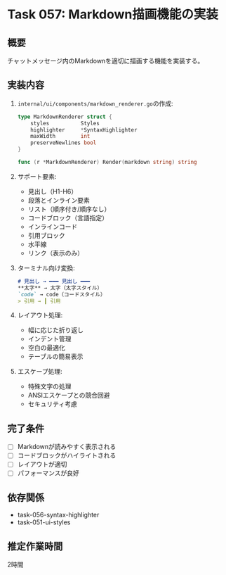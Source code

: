 # Task 057: Markdown描画機能の実装

## 概要
チャットメッセージ内のMarkdownを適切に描画する機能を実装する。

## 実装内容
1. `internal/ui/components/markdown_renderer.go`の作成:
   ```go
   type MarkdownRenderer struct {
       styles          Styles
       highlighter     *SyntaxHighlighter
       maxWidth        int
       preserveNewlines bool
   }
   
   func (r *MarkdownRenderer) Render(markdown string) string
   ```

2. サポート要素:
   - 見出し（H1-H6）
   - 段落とインライン要素
   - リスト（順序付き/順序なし）
   - コードブロック（言語指定）
   - インラインコード
   - 引用ブロック
   - 水平線
   - リンク（表示のみ）

3. ターミナル向け変換:
   ```markdown
   # 見出し → ━━━ 見出し ━━━
   **太字** → 太字（太字スタイル）
   `code` → code（コードスタイル）
   > 引用 → ┃ 引用
   ```

4. レイアウト処理:
   - 幅に応じた折り返し
   - インデント管理
   - 空白の最適化
   - テーブルの簡易表示

5. エスケープ処理:
   - 特殊文字の処理
   - ANSIエスケープとの競合回避
   - セキュリティ考慮

## 完了条件
- [ ] Markdownが読みやすく表示される
- [ ] コードブロックがハイライトされる
- [ ] レイアウトが適切
- [ ] パフォーマンスが良好

## 依存関係
- task-056-syntax-highlighter
- task-051-ui-styles

## 推定作業時間
2時間